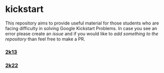 # kickstart
This repository aims to provide useful material for those students who are facing difficulty in solving Google Kickstart Problems. In case you see an error please create an *issue* and if you would like to *add something to the repository* than feel free to make a PR.<br />
### [2k13](https://github.com/mmuneeburahman/kickstart/blob/main/2k13/2k13_readme.md)
### [2k22](https://github.com/mmuneeburahman/kickstart/edit/main/2k22/2k22_readme.md)
